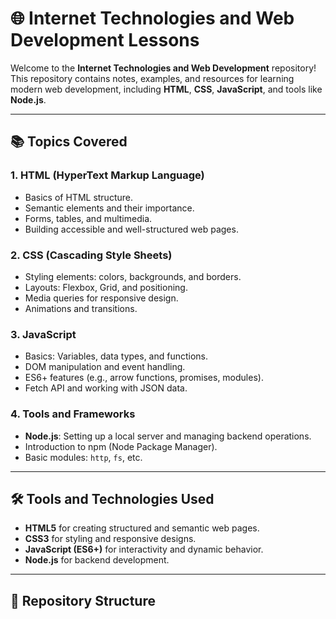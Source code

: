 # 🌐 Internet Technologies and Web Development Lessons

Welcome to the **Internet Technologies and Web Development** repository! This repository contains notes, examples, and resources for learning modern web development, including **HTML**, **CSS**, **JavaScript**, and tools like **Node.js**.

---

## 📚 Topics Covered

### **1. HTML (HyperText Markup Language)**
- Basics of HTML structure.
- Semantic elements and their importance.
- Forms, tables, and multimedia.
- Building accessible and well-structured web pages.

### **2. CSS (Cascading Style Sheets)**
- Styling elements: colors, backgrounds, and borders.
- Layouts: Flexbox, Grid, and positioning.
- Media queries for responsive design.
- Animations and transitions.

### **3. JavaScript**
- Basics: Variables, data types, and functions.
- DOM manipulation and event handling.
- ES6+ features (e.g., arrow functions, promises, modules).
- Fetch API and working with JSON data.

### **4. Tools and Frameworks**
- **Node.js**: Setting up a local server and managing backend operations.
- Introduction to npm (Node Package Manager).
- Basic modules: `http`, `fs`, etc.

---

## 🛠 Tools and Technologies Used
- **HTML5** for creating structured and semantic web pages.
- **CSS3** for styling and responsive designs.
- **JavaScript (ES6+)** for interactivity and dynamic behavior.
- **Node.js** for backend development.

---

## 📂 Repository Structure
